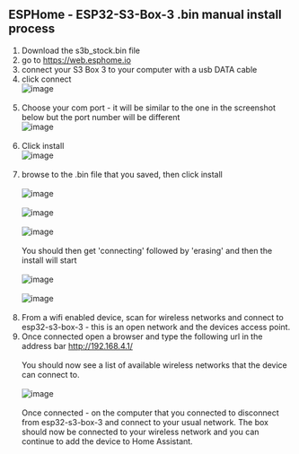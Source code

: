 ## ESPHome - ESP32-S3-Box-3 .bin manual install process
1. Download the s3b_stock.bin file
2. go to https://web.esphome.io
3. connect your S3 Box 3 to your computer with a usb DATA cable
4. click connect <br>![image](https://github.com/user-attachments/assets/93794a42-6712-405e-b87e-218ac95dd43a)<br><br>
5. Choose your com port - it will be similar to the one in the screenshot below but the port number will be different <br>
![image](https://github.com/user-attachments/assets/4d7bb0fd-fbcd-4942-b395-25bd171d5108)<br><br>
6. Click install <br>![image](https://github.com/user-attachments/assets/9238005d-d1de-4244-bc79-dbf39025ae7f)<br><br>
7. browse to the .bin file that you saved, then click install<br><br>
![image](https://github.com/user-attachments/assets/074b99cc-0314-4999-923b-a2ff266142e6)<br><br>
![image](https://github.com/user-attachments/assets/e7b13495-7ce1-4373-8680-9bf2700c094e)<br><br>
![image](https://github.com/user-attachments/assets/34477c5d-5937-4762-8ae1-0a66ce2dd746)<br><br>
You should then get 'connecting' followed by 'erasing' and then the install will start<br><br>
![image](https://github.com/user-attachments/assets/98c6dfc9-d83f-41c4-b917-3f0c6c31eb41)<br><br>
![image](https://github.com/user-attachments/assets/872d4cd5-b22e-42d2-8594-256f68ec24ad)<br><br>
8. From a wifi enabled device, scan for wireless networks and connect to esp32-s3-box-3 - this is an open network and the devices access point.
9. Once connected open a browser and type the following url in the address bar http://192.168.4.1/ <br><br>
You should now see a list of available wireless networks that the device can connect to.<br><br>
![image](https://github.com/user-attachments/assets/92d05d5e-bde3-4a04-8e10-66b3f3f913cc)<br><br>
Once connected - on the computer that you connected to disconnect from esp32-s3-box-3 and connect to your usual network.
The box should now be connected to your wireless network and you can continue to add the device to Home Assistant.










